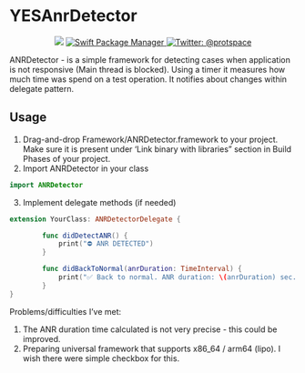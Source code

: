 # YESAnrDetector
<p align="center">
    <img src="https://img.shields.io/badge/Swift-5.0-orange.svg" />
    <a href="https://swift.org/package-manager">
        <img src="https://img.shields.io/badge/spm-compatible-brightgreen.svg?style=flat" alt="Swift Package Manager" />
        <img src="https://img.shields.io/badge/protspace-Twitter%3A%20%40protspace-green.svg" alt="Twitter: @protspace" />
    </a>
</p>

ANRDetector - is a simple framework for detecting cases when application is not responsive (Main thread is blocked).
Using a timer it measures how much time was spend on a test operation. It notifies about changes within delegate pattern.

## Usage
1. Drag-and-drop Framework/ANRDetector.framework to your project. Make sure it is present under ‘Link binary with libraries” section in Build Phases of your project.
2. Import ANRDetector in your class 
```swift
import ANRDetector
```

3. Implement delegate methods (if needed)
	
```swift
extension YourClass: ANRDetectorDelegate {

        func didDetectANR() {
            print("⛔️ ANR DETECTED")
        }

        func didBackToNormal(anrDuration: TimeInterval) {
            print("✅ Back to normal. ANR duration: \(anrDuration) sec.")
        }
}
```

Problems/difficulties I’ve met:

1. The ANR duration time calculated is not very precise - this could be improved.
2. Preparing universal framework that supports x86_64 / arm64 (lipo). I wish there were simple checkbox for this.
